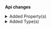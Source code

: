 **Api changes**

<details>
<summary>Added Property(s)</summary>

- added property `isActive` to type `DiscountGroup`
- added property `isActive` to type `DiscountGroupDraft`
</details>


<details>
<summary>Added Type(s)</summary>

- added type `DiscountGroupSetIsActiveAction`
- added type `MaxDiscountGroupsReachedError`
- added type `GraphQLMaxDiscountGroupsReachedError`
- added type `DiscountGroupIsActiveSetMessage`
- added type `DiscountGroupIsActiveSetMessagePayload`
</details>

